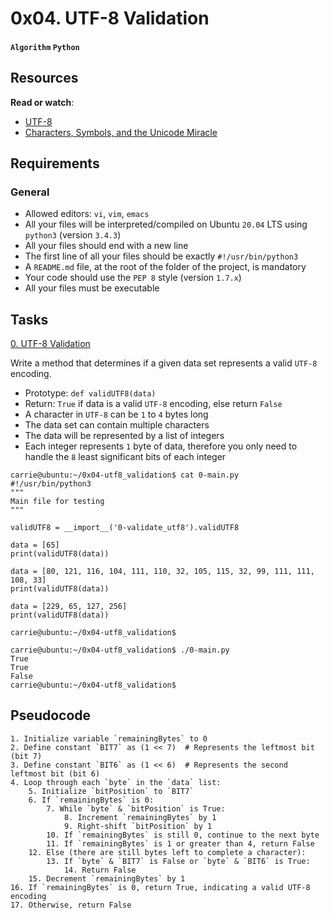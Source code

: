 # 0x04. UTF-8 Validation
#### `Algorithm` `Python`

## Resources
**Read or watch**:

* [UTF-8](https://en.wikipedia.org/wiki/UTF-8)
* [Characters, Symbols, and the Unicode Miracle](https://www.youtube.com/watch?v=MijmeoH9LT4)

## Requirements
### General
* Allowed editors: `vi`, `vim`, `emacs`
* All your files will be interpreted/compiled on Ubuntu `20.04` LTS using `python3` (version `3.4.3`)
* All your files should end with a new line
* The first line of all your files should be exactly `#!/usr/bin/python3`
* A `README.md` file, at the root of the folder of the project, is mandatory
* Your code should use the `PEP 8` style (version `1.7.x`)
* All your files must be executable

## Tasks

[0. UTF-8 Validation](./0-validate_utf8.py)

Write a method that determines if a given data set represents a valid `UTF-8` encoding.

* Prototype: `def validUTF8(data)`
* Return: `True` if data is a valid `UTF-8` encoding, else return `False`
* A character in `UTF-8` can be `1` to `4` bytes long
* The data set can contain multiple characters
* The data will be represented by a list of integers
* Each integer represents `1` byte of data, therefore you only need to handle the `8` least significant bits of each integer

```
carrie@ubuntu:~/0x04-utf8_validation$ cat 0-main.py
#!/usr/bin/python3
"""
Main file for testing
"""

validUTF8 = __import__('0-validate_utf8').validUTF8

data = [65]
print(validUTF8(data))

data = [80, 121, 116, 104, 111, 110, 32, 105, 115, 32, 99, 111, 111, 108, 33]
print(validUTF8(data))

data = [229, 65, 127, 256]
print(validUTF8(data))

carrie@ubuntu:~/0x04-utf8_validation$
```
```
carrie@ubuntu:~/0x04-utf8_validation$ ./0-main.py
True
True
False
carrie@ubuntu:~/0x04-utf8_validation$
```

## Pseudocode
```
1. Initialize variable `remainingBytes` to 0
2. Define constant `BIT7` as (1 << 7)  # Represents the leftmost bit (bit 7)
3. Define constant `BIT6` as (1 << 6)  # Represents the second leftmost bit (bit 6)
4. Loop through each `byte` in the `data` list:
    5. Initialize `bitPosition` to `BIT7`
    6. If `remainingBytes` is 0:
        7. While `byte` & `bitPosition` is True:
            8. Increment `remainingBytes` by 1
            9. Right-shift `bitPosition` by 1
        10. If `remainingBytes` is still 0, continue to the next byte
        11. If `remainingBytes` is 1 or greater than 4, return False
    12. Else (there are still bytes left to complete a character):
        13. If `byte` & `BIT7` is False or `byte` & `BIT6` is True:
            14. Return False
    15. Decrement `remainingBytes` by 1
16. If `remainingBytes` is 0, return True, indicating a valid UTF-8 encoding
17. Otherwise, return False
```
